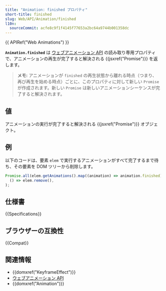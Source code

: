 ```yaml
---
title: "Animation: finished プロパティ"
short-title: finished
slug: Web/API/Animation/finished
l10n:
  sourceCommit: acfe8c9f1f4145f77653a2bc64a9744b001358dc
---
```


{{ APIRef("Web Animations") }}

**`Animation.finished`** は [ウェブアニメーション API](/ja/docs/Web/API/Web_Animations_API) の読み取り専用プロパティで、アニメーションの再生が完了すると解決される {{jsxref("Promise")}} を返します。

> **メモ:** アニメーションが `finished` の再生状態から離れる時点（つまり、再び再生を始める時点）ごとに、このプロパティに対して新しい `Promise` が作成されます。新しい `Promise` は新しいアニメーションシーケンスが完了すると解決されます。

## 値

アニメーションの実行が完了すると解決される {{jsxref("Promise")}} オブジェクト。

## 例

以下のコードは、要素 `elem` で実行するアニメーションがすべて完了するまで待ち、その要素を DOM ツリーから削除します。

```js
Promise.all(elem.getAnimations().map((animation) => animation.finished)).then(
  () => elem.remove(),
);
```

## 仕様書

{{Specifications}}

## ブラウザーの互換性

{{Compat}}

## 関連情報

- {{domxref("KeyframeEffect")}}
- [ウェブアニメーション API](/ja/docs/Web/API/Web_Animations_API)
- {{domxref("Animation")}}
